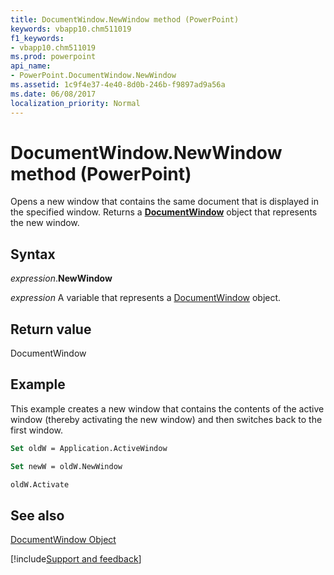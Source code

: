 ```yaml
---
title: DocumentWindow.NewWindow method (PowerPoint)
keywords: vbapp10.chm511019
f1_keywords:
- vbapp10.chm511019
ms.prod: powerpoint
api_name:
- PowerPoint.DocumentWindow.NewWindow
ms.assetid: 1c9f4e37-4e40-8d0b-246b-f9897ad9a56a
ms.date: 06/08/2017
localization_priority: Normal
---
```



# DocumentWindow.NewWindow method (PowerPoint)

Opens a new window that contains the same document that is displayed in the specified window. Returns a **[DocumentWindow](PowerPoint.DocumentWindow.md)** object that represents the new window.


## Syntax

_expression_.**NewWindow**

_expression_ A variable that represents a [DocumentWindow](PowerPoint.DocumentWindow.md) object.


## Return value

DocumentWindow


## Example

This example creates a new window that contains the contents of the active window (thereby activating the new window) and then switches back to the first window.


```vb
Set oldW = Application.ActiveWindow

Set newW = oldW.NewWindow

oldW.Activate
```


## See also


[DocumentWindow Object](PowerPoint.DocumentWindow.md)

[!include[Support and feedback](~/includes/feedback-boilerplate.md)]